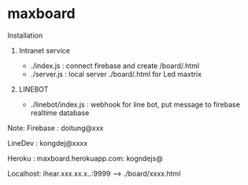 # maxboard
Installation
1. Intranet service
      - ./index.js  : connect firebase and create /board/<boardId>.html
      - ./server.js : local server ./board/<boardId>.html for Led maxtrix

2. LINEBOT
      - ./linebot/index.js : webhook for line bot, put message to firebase realtime database


Note:
Firebase : doitung@xxx

LineDev  : kongdej@xxxx

Heroku   : maxboard.herokuapp.com: kogndejs@

Localhost: ihear.xxx.xx.x..:9999  --> ./board/xxxx.html

